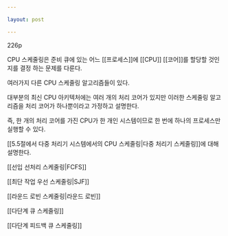 ```yaml
---

layout: post

---
```


226p

CPU 스케줄링은 준비 큐에 있는 어느 [[프로세스]]에 [[CPU]] [[코어]]를 할당할 것인지를 결정 하는 문제를 다룬다.

여러가지 다른 CPU 스케줄링 알고리즘들이 있다.

대부분의 최신 CPU 아키텍처에는 여러 개의 처리 코어가 있지만 이러한 스케줄링 알고리즘을 처리 코어가 하나뿐이라고 가정하고 설명한다.

즉, 한 개의 처리 코어를 가진 CPU가 한 개인 시스템이므로 한 번에 하나의 프로세스만 실행할 수 있다.

[[5.5절에서 다중 처리기 시스템에서의 CPU 스케줄링|다중 처리기 스케줄링]]에 대해 설명한다.

[[선입 선처리 스케줄링|FCFS]]

[[최단 작업 우선 스케줄링|SJF]]

[[라운드 로빈 스케줄링|라운드 로빈]]

[[다단계 큐 스케줄링]]

[[다단계 피드백 큐 스케줄링]]